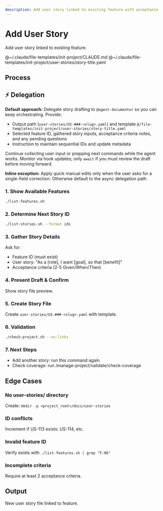```yaml
---
description: Add user story linked to existing feature with acceptance criteria
---
```


# Add User Story

Add user story linked to existing feature.

@~/.claude/file-templates/init-project/CLAUDE.md
@~/.claude/file-templates/init-project/user-stories/story-title.yaml

## Process

## ⚡ Delegation

**Default approach:** Delegate story drafting to `@agent-documentor` so you can keep orchestrating. Provide:
- Output path (`user-stories/US-###-<slug>.yaml`) and template `@/file-templates/init-project/user-stories/story-title.yaml`
- Selected feature ID, gathered story inputs, acceptance criteria notes, and any pending questions
- Instruction to maintain sequential IDs and update metadata

Continue collecting user input or prepping next commands while the agent works. Monitor via hook updates; only `await` if you must review the draft before moving forward.

**Inline exception:** Apply quick manual edits only when the user asks for a single-field correction. Otherwise default to the async delegation path.

### 1. Show Available Features
```bash
./list-features.sh
```

### 2. Determine Next Story ID
```bash
./list-stories.sh --format ids
```

### 3. Gather Story Details
Ask for:
- Feature ID (must exist)
- User story: "As a [role], I want [goal], so that [benefit]"
- Acceptance criteria (2-5 Given/When/Then)

### 4. Present Draft & Confirm
Show story file preview.

### 5. Create Story File
Create `user-stories/US-###-<slug>.yaml` with template.

### 6. Validation
```bash
./check-project.sh --no-links
```

### 7. Next Steps
- Add another story: run this command again
- Check coverage: run /manage-project/validate/check-coverage

## Edge Cases

### No user-stories/ directory
Create: `mkdir -p <project_root>/docs/user-stories`

### ID conflicts
Increment if US-113 exists: US-114, etc.

### Invalid feature ID
Verify exists with `./list-features.sh | grep "F-06"`

### Incomplete criteria
Require at least 2 acceptance criteria.

## Output
New user story file linked to feature.
